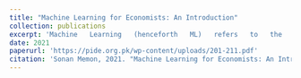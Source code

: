 ```yaml
---
title: "Machine Learning for Economists: An Introduction"
collection: publications
excerpt: 'Machine   Learning   (henceforth   ML)   refers   to   the   set   of   algorithms   and computational  methods  which  enable  computers  to  learn  patterns  from  training  data without being  explicitly  programmed  to  do  so. ML  uses training  data to  learn  patterns by  estimating  a  mathematical  model  and  making  predictions  in out  of  sample based  on new or unseen input data. ML has the tremendous capacity to discover complex, flexible and crucially generalisable structure in training data. Conceptually speaking, ML can be thought of as a set of complex function approximation techniques which help us learn the unknown  and  potentially  highly  nonlinear  mapping  between  the  data  and  prediction outcomes, outperforming traditional techniques.'
date: 2021
paperurl: 'https://pide.org.pk/wp-content/uploads/201-211.pdf'
citation: 'Sonan Memon, 2021. "Machine Learning for Economists: An Introduction," The Pakistan Development Review, Pakistan Institute of Development Economics, vol. 60(2), pages 201-211.'
---
```

